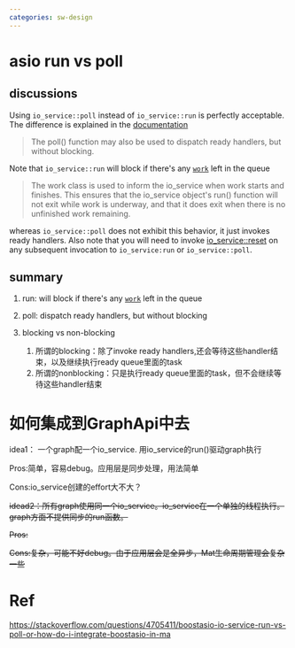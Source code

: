 ```yaml
---
categories: sw-design
---
```

# asio run vs poll

## discussions

Using `io_service::poll` instead of `io_service::run` is perfectly acceptable. The difference is explained in the [documentation](http://www.boost.org/doc/libs/release/doc/html/boost_asio/reference.html#boost_asio.reference.io_service.run_one.overload1)

> The poll() function may also be used to dispatch ready handlers, but without blocking.

Note that `io_service::run` will block if there's any [`work`](http://www.boost.org/doc/libs/release/doc/html/boost_asio/reference.html#boost_asio.reference.io_service__work) left in the queue

> The work class is used to inform the io_service when work starts and finishes. This ensures that the io_service object's run() function will not exit while work is underway, and that it does exit when there is no unfinished work remaining.

whereas `io_service::poll` does not exhibit this behavior, it just invokes ready handlers. Also note that you will need to invoke [io_service::reset](http://www.boost.org/doc/libs/release/doc/html/boost_asio/reference.html#boost_asio.reference.io_service.reset) on any subsequent invocation to `io_service:run` or `io_service::poll`.

## summary

1. run: will block if there's any [`work`](http://www.boost.org/doc/libs/release/doc/html/boost_asio/reference.html#boost_asio.reference.io_service__work) left in the queue

2. poll: dispatch ready handlers, but without blocking

3. blocking vs non-blocking

   1. 所谓的blocking：除了invoke ready handlers,还会等待这些handler结束，以及继续执行ready queue里面的task
   2. 所谓的nonblocking：只是执行ready queue里面的task，但不会继续等待这些handler结束

# 如何集成到GraphApi中去

idea1： 一个graph配一个io_service. 用io_service的run()驱动graph执行

Pros:简单，容易debug。应用层是同步处理，用法简单

Cons:io_service创建的effort大不大？

~~idead2：所有graph使用同一个io_service。io_service在一个单独的线程执行。graph方面不提供同步的run函数。~~

~~Pros:~~

~~Cons:复杂，可能不好debug。由于应用层会是全异步，Mat生命周期管理会复杂一些~~


# Ref

https://stackoverflow.com/questions/4705411/boostasio-io-service-run-vs-poll-or-how-do-i-integrate-boostasio-in-ma